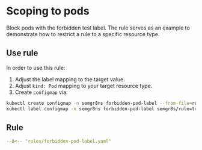 # Scoping to pods

Block pods with the forbidden test label. The rule serves as an example to demonstrate how to restrict a rule to a specific resource type.

## Use rule

In order to use this rule:

1. Adjust the label mapping to the target value.
2. Adjust `kind: Pod` mapping to your target resource type.
3. Create `configmap` via:
```bash
kubectl create configmap -n semgr8ns forbidden-pod-label --from-file=rules/forbidden-pod-label.yaml
kubectl label configmap -n semgr8ns forbidden-pod-label semgr8s/rule=true
```

## Rule

```yaml title="rules/forbidden-pod-label.yaml" hl_lines="7-10"
--8<-- "rules/forbidden-pod-label.yaml"
```
